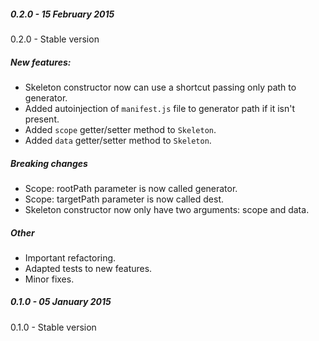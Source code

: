 ##### 0.2.0 - 15 February 2015

0.2.0 - Stable version

##### New features:
- Skeleton constructor now can use a shortcut passing only path to generator.
- Added autoinjection of ```manifest.js``` file to generator path if it isn't present.
- Added ```scope``` getter/setter method to ```Skeleton```.
- Added ```data``` getter/setter method to ```Skeleton```.

##### Breaking changes
- Scope: rootPath parameter is now called generator.
- Scope: targetPath parameter is now called dest.
- Skeleton constructor now only have two arguments: scope and data.

##### Other
- Important refactoring.
- Adapted tests to new features.
- Minor fixes.

##### 0.1.0 - 05 January 2015

0.1.0 - Stable version
